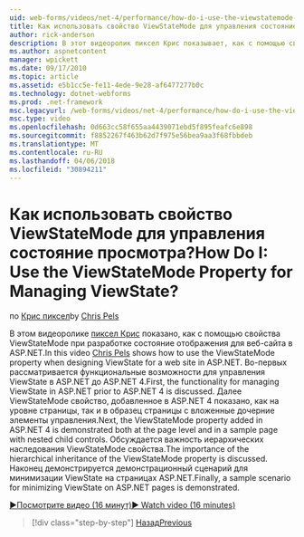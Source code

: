 ```yaml
---
uid: web-forms/videos/net-4/performance/how-do-i-use-the-viewstatemode-property-for-managing-viewstate
title: Как использовать свойство ViewStateMode для управления состояние просмотра? | Документы Майкрософт
author: rick-anderson
description: В этот видеоролик пиксел Крис показывает, как с помощью свойства ViewStateMode при разработке состояние отображения для веб-сайта в ASP.NET.
ms.author: aspnetcontent
manager: wpickett
ms.date: 09/17/2010
ms.topic: article
ms.assetid: e5b1cc5e-fe11-4ede-9e28-af6477277b0c
ms.technology: dotnet-webforms
ms.prod: .net-framework
msc.legacyurl: /web-forms/videos/net-4/performance/how-do-i-use-the-viewstatemode-property-for-managing-viewstate
msc.type: video
ms.openlocfilehash: 0d663cc58f655aa4439071ebd5f895feafc6e898
ms.sourcegitcommit: f8852267f463b62d7f975e56bea9aa3f68fbbdeb
ms.translationtype: MT
ms.contentlocale: ru-RU
ms.lasthandoff: 04/06/2018
ms.locfileid: "30894211"
---
```

<a name="how-do-i-use-the-viewstatemode-property-for-managing-viewstate"></a><span data-ttu-id="11914-104">Как использовать свойство ViewStateMode для управления состояние просмотра?</span><span class="sxs-lookup"><span data-stu-id="11914-104">How Do I: Use the ViewStateMode Property for Managing ViewState?</span></span>
====================
<span data-ttu-id="11914-105">по [Крис пиксел](https://twitter.com/chrispels)</span><span class="sxs-lookup"><span data-stu-id="11914-105">by [Chris Pels](https://twitter.com/chrispels)</span></span>

<span data-ttu-id="11914-106">В этом видеоролике [пиксел Крис](http://www.idevtech.com) показано, как с помощью свойства ViewStateMode при разработке состояние отображения для веб-сайта в ASP.NET.</span><span class="sxs-lookup"><span data-stu-id="11914-106">In this video [Chris Pels](http://www.idevtech.com) shows how to use the ViewStateMode property when designing ViewState for a web site in ASP.NET.</span></span> <span data-ttu-id="11914-107">Во-первых рассматривается функциональные возможности для управления ViewState в ASP.NET до ASP.NET 4.</span><span class="sxs-lookup"><span data-stu-id="11914-107">First, the functionality for managing ViewState in ASP.NET prior to ASP.NET 4 is discussed.</span></span> <span data-ttu-id="11914-108">Далее ViewStateMode свойство, добавленное в ASP.NET 4 показано, как на уровне страницы, так и в образец страницы с вложенные дочерние элементы управления.</span><span class="sxs-lookup"><span data-stu-id="11914-108">Next, the ViewStateMode property added in ASP.NET 4 is demonstrated both at the page level and in a sample page with nested child controls.</span></span> <span data-ttu-id="11914-109">Обсуждается важность иерархических наследования ViewStateMode свойства.</span><span class="sxs-lookup"><span data-stu-id="11914-109">The importance of the hierarchical inheritance of the ViewStateMode property is discussed.</span></span> <span data-ttu-id="11914-110">Наконец демонстрируется демонстрационный сценарий для минимизации ViewState на страницах ASP.NET.</span><span class="sxs-lookup"><span data-stu-id="11914-110">Finally, a sample scenario for minimizing ViewState on ASP.NET pages is demonstrated.</span></span>

[<span data-ttu-id="11914-111">&#9654;Посмотрите видео (16 минут)</span><span class="sxs-lookup"><span data-stu-id="11914-111">&#9654; Watch video (16 minutes)</span></span>](https://channel9.msdn.com/Blogs/ASP-NET-Site-Videos/how-do-i-use-the-viewstatemode-property-for-managing-viewstate)

> [!div class="step-by-step"]
> [<span data-ttu-id="11914-112">Назад</span><span class="sxs-lookup"><span data-stu-id="11914-112">Previous</span></span>](aspnet-4-quick-hit-easy-state-compression.md)
